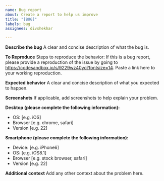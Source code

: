 ```yaml
---
name: Bug report
about: Create a report to help us improve
title: "[BUG]"
labels: bug
assignees: divshekhar

---
```


**Describe the bug**
A clear and concise description of what the bug is.

**To Reproduce**
Steps to reproduce the behavior:
If this is a bug report, please provide a reproduction of the issue by going to https://codesandbox.io/s/9229wz40yo?fontsize=14. Paste a link here to your working reproduction.

**Expected behavior**
A clear and concise description of what you expected to happen.

**Screenshots**
If applicable, add screenshots to help explain your problem.

**Desktop (please complete the following information):**
 - OS: [e.g. iOS]
 - Browser [e.g. chrome, safari]
 - Version [e.g. 22]

**Smartphone (please complete the following information):**
 - Device: [e.g. iPhone6]
 - OS: [e.g. iOS8.1]
 - Browser [e.g. stock browser, safari]
 - Version [e.g. 22]

**Additional context**
Add any other context about the problem here.

